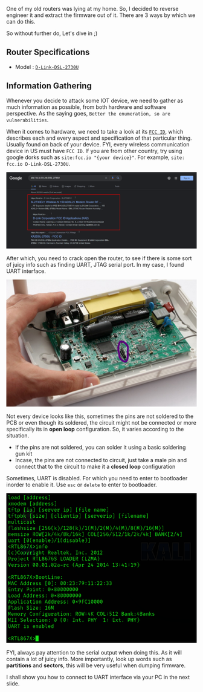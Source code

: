 One of my old routers was lying at my home. So, I decided to reverse engineer it and extract the firmware out of it. There are 3 ways by which we can do this.

So without further do, Let's dive in ;)

## Router Specifications
* Model : [`D-Link-DSL-2730U`](https://www.dlink.com/en/products/dsl-2730u-wireless-n150-adsl2-router)

## Information Gathering
Whenever you decide to attack some IOT device, we need to gather as much information as possible, from both hardware and software perspective. As the saying goes, `Better the enumeration, so are vulnerabilities`.

When it comes to hardware, we need to take a look at its [`FCC ID`](https://fccid.io/KA2SL2730EV1/RF-Exposure-Info/RF-Exposure-2294482), which describes each and every aspect and specification of that particular thing. Usually found on back of your device. FYI, every wireless communication device in US must have `FCC ID`. If you are from other country, try using google dorks such as `site:fcc.io "{your device}"`. For example, `site: fcc.io D-Link-DSL-2730U`.

![google](./images/2021-11-18_18-41.png)

After which, you need to crack open the router, to see if there is some sort of juicy info such as finding UART, JTAG serial port. In my case, I found UART interface.

![find uart](./images/find_uart.jpg)

Not every device looks like this, sometimes the pins are not soldered to the PCB or even though its soldered, the circuit might not be connected or more specifically its in **open loop** configuration. So, it varies according to the situation.

* If the pins are not soldered, you can solder it using a basic soldering gun kit
* Incase, the pins are not connected to circuit, just take a male pin and connect that to the circuit to make it a **closed loop** configuration

Sometimes, UART is disabled. For which you need to enter to bootloader inorder to enable it. Use `esc` or `delete` to enter to bootloader.

![bootloader](./images/2021-10-11_17-50.png)

FYI, always pay attention to the serial output when doing this. As it will contain a lot of juicy info. More importantly, look up words such as **partitions** and **sectors**, this will be very useful when dumping firmware.

I shall show you how to connect to UART interface via your PC in the next slide.
